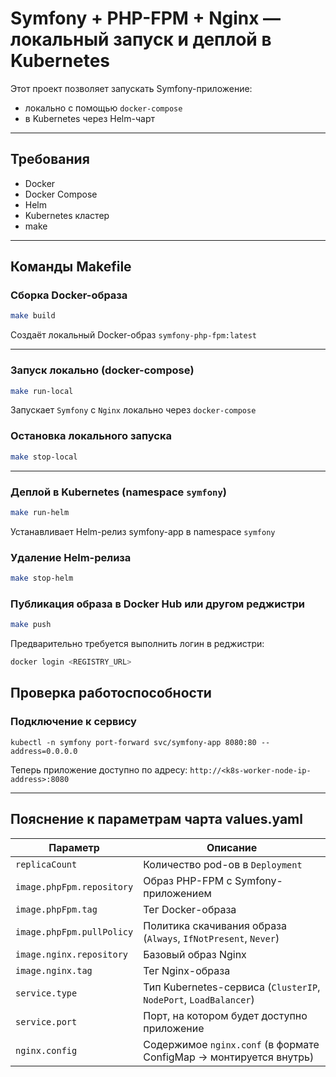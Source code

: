 # Symfony + PHP-FPM + Nginx — локальный запуск и деплой в Kubernetes

Этот проект позволяет запускать Symfony-приложение:

- локально с помощью `docker-compose`
- в Kubernetes через Helm-чарт

---

## Требования

- Docker
- Docker Compose
- Helm
- Kubernetes кластер
- make

---

## Команды Makefile

### Сборка Docker-образа

```bash
make build
```
Создаёт локальный Docker-образ `symfony-php-fpm:latest`

---

### Запуск локально (docker-compose)

```bash
make run-local
```
Запускает `Symfony` с `Nginx` локально через `docker-compose`

### Остановка локального запуска

```bash
make stop-local
```

---

### Деплой в Kubernetes (namespace `symfony`)

```bash
make run-helm
```
Устанавливает Helm-релиз symfony-app в namespace `symfony`

### Удаление Helm-релиза

```bash
make stop-helm
```

### Публикация образа в Docker Hub или другом реджистри

```bash
make push
```
Предварительно требуется выполнить логин в реджистри:
```bash
docker login <REGISTRY_URL>
```

## Проверка работоспособности

### Подключение к сервису

```
kubectl -n symfony port-forward svc/symfony-app 8080:80 --address=0.0.0.0
```
Теперь приложение доступно по адресу:
`http://<k8s-worker-node-ip-address>:8080`

---

## Пояснение к параметрам чарта values.yaml

| Параметр                    | Описание                                                                 |
|-----------------------------|--------------------------------------------------------------------------|
| `replicaCount`              | Количество pod-ов в `Deployment`                                        |
| `image.phpFpm.repository`   | Образ PHP-FPM с Symfony-приложением                                     |
| `image.phpFpm.tag`          | Тег Docker-образа                                                       |
| `image.phpFpm.pullPolicy`   | Политика скачивания образа (`Always`, `IfNotPresent`, `Never`)          |
| `image.nginx.repository`    | Базовый образ Nginx                                                     |
| `image.nginx.tag`           | Тег Nginx-образа                                                        |
| `service.type`              | Тип Kubernetes-сервиса (`ClusterIP`, `NodePort`, `LoadBalancer`)        |
| `service.port`              | Порт, на котором будет доступно приложение                              |
| `nginx.config`              | Содержимое `nginx.conf` (в формате ConfigMap → монтируется внутрь)       |
